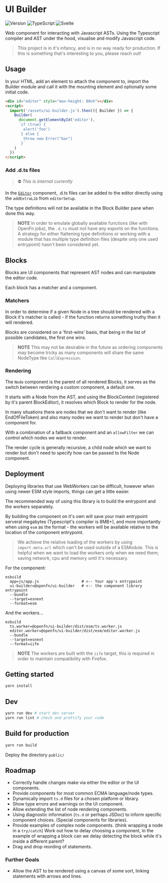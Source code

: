 # UI Builder

![Version](https://img.shields.io/github/package-json/v/openfn/ui-builder?style=for-the-badge)
![TypeScript](https://img.shields.io/badge/TypeScript-007ACC?style=for-the-badge&logo=typescript&logoColor=white)
![Svelte](https://img.shields.io/badge/Svelte-4A4A55?style=for-the-badge&logo=svelte&logoColor=FF3E00)

Web component for interacting with Javascript ASTs.
Using the Typescript compiler and AST under the hood, visualise and modify
Javascript code.

> This project is in it's infancy, and is in no way ready for production.
> If this is something that's interesting to you, please reach out!

## Usage

In your HTML, add an element to attach the component to, import the Builder
module and call it with the mounting element and optionally some initial code.

```html
<div id="editor" style="max-height: 80vh"></div>
<script>
  import('/assets/ui-builder.js').then(({ Builder }) => {
    Builder(
      document.getElementById('editor'),
      `if (true) {
        alert('foo')
       } else {
        throw new Error("bar")
       }`
    )
  })
</script>
```

### Add .d.ts files

> ⛔ _This is internal currently_

In the [`Editor`](src/Editor.svelte) component, .d.ts files can be added to the
editor directly using the `addExtraLib` from `editorSetup`.

The type definitions will not be available in the Block Builder pane when done
this way.

> **NOTE** In order to emulate globally available functions (like with OpenFn
> jobs), the `.d.ts` must not have any exports on the functions.  
> A strategy for either flattening type definitions or working with a module
> that has multiple type definition files (despite only one used entrypoint)
> hasn't been considered yet.

## Blocks

Blocks are UI components that represent AST nodes and can manipulate the editor
code.

Each block has a matcher and a component.

### Matchers

In order to determine if a given Node in a tree should be rendered with a Block
it's matcher is called - if the function returns something truthy then it will
rendered.

Blocks are considered on a 'first-wins' basis, that being in the list of possible
candidates, the first one wins.

> **NOTE** This may not be desirable in the future as ordering components may
> become tricky as many components will share the same NodeType like `CallExpression`.

### Rendering

The `Node` component is the parent of all rendered Blocks, it serves as the 
switch between rendering a custom component, a default one.

It starts with a Node from the AST, and using the BlockContext 
(registered by it's parent BlockEditor), it resolves which Block to render 
for the node.

In many situations there are nodes that we don't want to render 
(like EndOfFileToken) and also many nodes we want to render but don't 
have a component for.

With a combination of a fallback component and an `allowFilter` we can control 
which nodes we want to render.

The render cycle is generally recursive, a child node which we want to render 
but don't need to specify how can be passed to the Node component.

## Deployment

Deploying libraries that use WebWorkers can be difficult, however when using
newer ESM style imports, things can get a little easier.

The recommended way of using this library is to build the entrypoint and the
workers separately.

By building the component on it's own will save your main entrypoint serveral
megabytes (Typescript's compiler is 8MB+), and more importantly when using
`esm` as the format - the workers will be available relative to the location
of the component entrypoint.

> We achieve the relative loading of the workers by using `import.meta.url`
> which can't be used outside of a ESModule. This is helpful when we want
> to load the workers only when we need them; saving network, cpu and memory
> until it's necessary.

For the component:

```
esbuild
  app=js/app.js                   # <-- Your app's entrypoint
  ui-builder=@openfn/ui-builder   # <-- the component library entrypoint
  --bundle
  --target=esnext
  --format=esm
```

And the workers...

```
esbuild
  ts.worker=@openfn/ui-builder/dist/esm/ts.worker.js
  editor.worker=@openfn/ui-builder/dist/esm/editor.worker.js
  --bundle
  --target=esnext
  --format=iife
```

> **NOTE** The workers are built with the `iife` target, this is required in
> order to maintain compatibility with Firefox.

## Getting started

```sh
yarn install
```

## Dev

```sh
yarn run dev # start dev server
yarn run lint # check and prettify your code
```

## Build for production

```sh
yarn run build
```

Deploy the directory `public/`

## Roadmap

- Correctly handle changes make via either the editor or the UI components.
- Provide components for most common ECMA language/node types.
- Dynamically import `ts.d` files for a chosen platform or library.
- Show type errors and warnings on the UI component.
- Allow extending the list of node rendering components.
- Using diagnostic information (`ts.d` or perhaps JSDoc) to inform specific
  component choices.
  (Special components for libraries).
- Provide examples of complex node components. (think wrapping a node in a `try/catch`)
  Work out how to delay choosing a component, in the example of wrapping a block
  can we delay detecting the block while it's inside a different parent?
- Drag and drop reording of statements.

### Further Goals

- Allow the AST to be rendered using a canvas of some sort, linking statements
  with arrows and lines.
